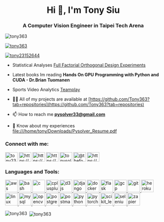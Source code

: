 <h1 align="center">Hi 👋, I'm Tony Siu</h1>
<h3 align="center">A Computer Vision Engineer in Taipei Tech Arena</h3>

<p align="left"> <img src="https://komarev.com/ghpvc/?username=tony363&label=Profile%20views&color=0e75b6&style=flat" alt="tony363" /> </p>

<p align="left"> <a href="https://github.com/ryo-ma/github-profile-trophy"><img src="https://github-profile-trophy.vercel.app/?username=tony363" alt="tony363" /></a> </p>

<p align="left"> <a href="https://twitter.com/tony23152644" target="blank"><img src="https://img.shields.io/twitter/follow/tony23152644?logo=twitter&style=for-the-badge" alt="tony23152644" /></a> </p>

- Statistical Analyses [Full Factorial Orthogonal Design Experiments](https://gist.github.com/Tony363/e38583549483566b8cba30fd40adeeba)

- Latest books Im reading **Hands On GPU Programming with Python and CUDA - Dr.Brian Tuomanen**

- Sports Video Analytics [Teamplay](https://github.com/Tony363/datapipeline-automation)

- 👨‍💻 All of my projects are available at [https://github.com/Tony363?tab=repositories](https://github.com/Tony363?tab=repositories)

- 📫 How to reach me **pysolver33@gmail.com**

- 📄 Know about my experiences [file:///home/tony/Downloads/Pysolver_Resume.pdf](file:///home/tony/Downloads/Pysolver_Resume.pdf)

<h3 align="left">Connect with me:</h3>
<p align="left">
<a href="https://twitter.com/tony23152644" target="blank"><img align="center" src="https://cdn.jsdelivr.net/npm/simple-icons@3.0.1/icons/twitter.svg" alt="tony23152644" height="30" width="40" /></a>
<a href="https://www.linkedin.com/in/pysolver/" target="blank"><img align="center" src="https://cdn.jsdelivr.net/npm/simple-icons@3.0.1/icons/linkedin.svg" alt="https://www.linkedin.com/in/pysolver/" height="30" width="40" /></a>
<a href="https://stackoverflow.com/users/11282203/tony-fools-orbis" target="blank"><img align="center" src="https://cdn.jsdelivr.net/npm/simple-icons@3.0.1/icons/stackoverflow.svg" alt="https://stackoverflow.com/users/11282203/tony-fools-orbis" height="30" width="40" /></a>
<a href="https://www.facebook.com/tony.siu.5030" target="blank"><img align="center" src="https://cdn.jsdelivr.net/npm/simple-icons@3.0.1/icons/facebook.svg" alt="https://www.facebook.com/tony.siu.5030" height="30" width="40" /></a>
<a href="https://instagram.com/tonysolvesyourasssiu" target="blank"><img align="center" src="https://cdn.jsdelivr.net/npm/simple-icons@3.0.1/icons/instagram.svg" alt="tonysolvesyourasssiu" height="30" width="40" /></a>
<a href="https://www.hackerrank.com/thefool363" target="blank"><img align="center" src="https://cdn.jsdelivr.net/npm/simple-icons@3.0.1/icons/hackerrank.svg" alt="@thefool363" height="30" width="40" /></a>
<a href="https://auth.geeksforgeeks.org/user/https://auth.geeksforgeeks.org/user/pysolver33/" target="blank"><img align="center" src="https://cdn.jsdelivr.net/npm/simple-icons@3.0.1/icons/geeksforgeeks.svg" alt="https://auth.geeksforgeeks.org/user/pysolver33/" height="30" width="40" /></a>
</p>

<h3 align="left">Languages and Tools:</h3>
<p align="left"> <a href="https://aws.amazon.com" target="_blank"> <img src="https://devicons.github.io/devicon/devicon.git/icons/amazonwebservices/amazonwebservices-original-wordmark.svg" alt="aws" width="40" height="40"/> </a> <a href="https://www.gnu.org/software/bash/" target="_blank"> <img src="https://www.vectorlogo.zone/logos/gnu_bash/gnu_bash-icon.svg" alt="bash" width="40" height="40"/> </a> <a href="https://www.cprogramming.com/" target="_blank"> <img src="https://devicons.github.io/devicon/devicon.git/icons/c/c-original.svg" alt="c" width="40" height="40"/> </a> <a href="https://www.w3schools.com/cpp/" target="_blank"> <img src="https://devicons.github.io/devicon/devicon.git/icons/cplusplus/cplusplus-original.svg" alt="cplusplus" width="40" height="40"/> </a> <a href="https://d3js.org/" target="_blank"> <img src="https://devicons.github.io/devicon/devicon.git/icons/d3js/d3js-original.svg" alt="d3js" width="40" height="40"/> </a> <a href="https://www.djangoproject.com/" target="_blank"> <img src="https://devicons.github.io/devicon/devicon.git/icons/django/django-original.svg" alt="django" width="40" height="40"/> </a> <a href="https://www.docker.com/" target="_blank"> <img src="https://devicons.github.io/devicon/devicon.git/icons/docker/docker-original-wordmark.svg" alt="docker" width="40" height="40"/> </a> <a href="https://flask.palletsprojects.com/" target="_blank"> <img src="https://www.vectorlogo.zone/logos/pocoo_flask/pocoo_flask-icon.svg" alt="flask" width="40" height="40"/> </a> <a href="https://cloud.google.com" target="_blank"> <img src="https://www.vectorlogo.zone/logos/google_cloud/google_cloud-icon.svg" alt="gcp" width="40" height="40"/> </a> <a href="https://git-scm.com/" target="_blank"> <img src="https://www.vectorlogo.zone/logos/git-scm/git-scm-icon.svg" alt="git" width="40" height="40"/> </a> <a href="https://heroku.com" target="_blank"> <img src="https://www.vectorlogo.zone/logos/heroku/heroku-icon.svg" alt="heroku" width="40" height="40"/> </a> <a href="https://www.linux.org/" target="_blank"> <img src="https://devicons.github.io/devicon/devicon.git/icons/linux/linux-original.svg" alt="linux" width="40" height="40"/> </a> <a href="https://www.mysql.com/" target="_blank"> <img src="https://devicons.github.io/devicon/devicon.git/icons/mysql/mysql-original-wordmark.svg" alt="mysql" width="40" height="40"/> </a> <a href="https://opencv.org/" target="_blank"> <img src="https://www.vectorlogo.zone/logos/opencv/opencv-icon.svg" alt="opencv" width="40" height="40"/> </a> <a href="https://www.postgresql.org" target="_blank"> <img src="https://devicons.github.io/devicon/devicon.git/icons/postgresql/postgresql-original-wordmark.svg" alt="postgresql" width="40" height="40"/> </a> <a href="https://postman.com" target="_blank"> <img src="https://www.vectorlogo.zone/logos/getpostman/getpostman-icon.svg" alt="postman" width="40" height="40"/> </a> <a href="https://www.python.org" target="_blank"> <img src="https://devicons.github.io/devicon/devicon.git/icons/python/python-original.svg" alt="python" width="40" height="40"/> </a> <a href="https://pytorch.org/" target="_blank"> <img src="https://www.vectorlogo.zone/logos/pytorch/pytorch-icon.svg" alt="pytorch" width="40" height="40"/> </a> <a href="https://scikit-learn.org/" target="_blank"> <img src="https://upload.wikimedia.org/wikipedia/commons/0/05/Scikit_learn_logo_small.svg" alt="scikit_learn" width="40" height="40"/> </a> <a href="https://www.selenium.dev" target="_blank"> <img src="https://raw.githubusercontent.com/detain/svg-logos/780f25886640cef088af994181646db2f6b1a3f8/svg/selenium-logo.svg" alt="selenium" width="40" height="40"/> </a> <a href="https://zapier.com" target="_blank"> <img src="https://www.vectorlogo.zone/logos/zapier/zapier-icon.svg" alt="zapier" width="40" height="40"/> </a> </p>

<p><img align="left" src="https://github-readme-stats.vercel.app/api/top-langs?username=tony363&show_icons=true&locale=en&layout=compact" alt="tony363" /></p>

<p>&nbsp;<img align="center" src="https://github-readme-stats.vercel.app/api?username=tony363&show_icons=true&locale=en" alt="tony363" /></p>
